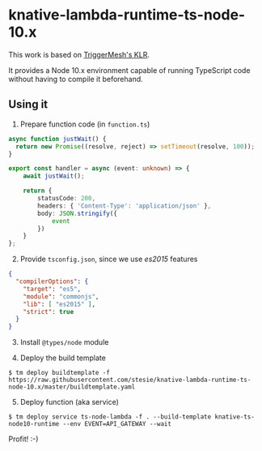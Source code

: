 # knative-lambda-runtime-ts-node-10.x

This work is based on [TriggerMesh's KLR](https://github.com/triggermesh/knative-lambda-runtime).

It provides a Node 10.x environment capable of running TypeScript code without
having to compile it beforehand.


## Using it

1. Prepare function code (in `function.ts`)

```typescript
async function justWait() {
  return new Promise((resolve, reject) => setTimeout(resolve, 100));
}

export const handler = async (event: unknown) => {
    await justWait();

    return {
        statusCode: 200,
        headers: { 'Content-Type': 'application/json' },
        body: JSON.stringify({
            event
        })
    }
};
```

2. Provide `tsconfig.json`, since we use *es2015* features

```json
{
  "compilerOptions": {
    "target": "es5",
    "module": "commonjs",
    "lib": [ "es2015" ],
    "strict": true
  }
}
```

3. Install `@types/node` module

4. Deploy the build template

```
$ tm deploy buildtemplate -f https://raw.githubusercontent.com/stesie/knative-lambda-runtime-ts-node-10.x/master/buildtemplate.yaml
```

5. Deploy function (aka service)

```
$ tm deploy service ts-node-lambda -f . --build-template knative-ts-node10-runtime --env EVENT=API_GATEWAY --wait
```

Profit! :-)

